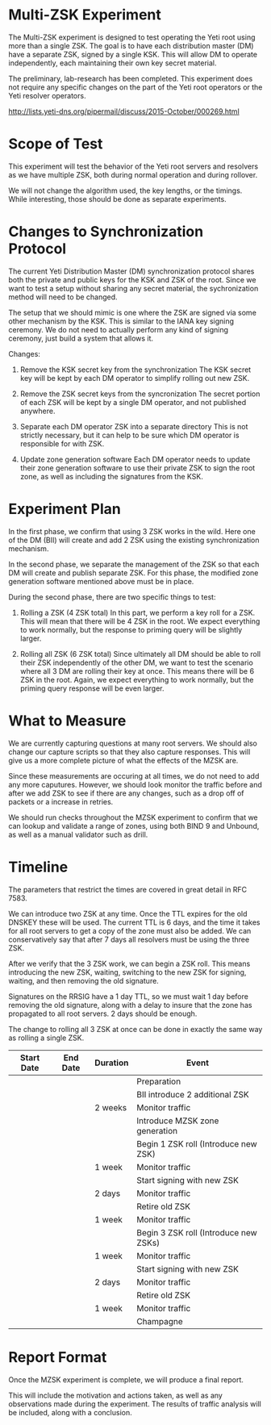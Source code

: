 Multi-ZSK Experiment
====================
The Multi-ZSK experiment is designed to test operating the Yeti root
using more than a single ZSK. The goal is to have each distribution
master (DM) have a separate ZSK, signed by a single KSK. This will
allow DM to operate independently, each maintaining their own key
secret material.

The preliminary, lab-research has been completed. This experiment does
not require any specific changes on the part of the Yeti root
operators or the Yeti resolver operators.

http://lists.yeti-dns.org/pipermail/discuss/2015-October/000269.html

Scope of Test
=============
This experiment will test the behavior of the Yeti root servers and
resolvers as we have multiple ZSK, both during normal operation and
during rollover.

We will not change the algorithm used, the key lengths, or the
timings. While interesting, those should be done as separate
experiments.

Changes to Synchronization Protocol
===================================
The current Yeti Distribution Master (DM) synchronization protocol
shares both the private and public keys for the KSK and ZSK of the
root. Since we want to test a setup without sharing any secret
material, the sychronization method will need to be changed.

The setup that we should mimic is one where the ZSK are signed
via some other mechanism by the KSK. This is similar to the IANA key
signing ceremony. We do not need to actually perform any kind of
signing ceremony, just build a system that allows it.

Changes:

1. Remove the KSK secret key from the synchronization
   The KSK secret key will be kept by each DM operator to simplify
   rolling out new ZSK.

2. Remove the ZSK secret keys from the syncronization
   The secret portion of each ZSK will be kept by a single DM
   operator, and not published anywhere.

3. Separate each DM operator ZSK into a separate directory
   This is not strictly necessary, but it can help to be sure which DM
   operator is responsible for with ZSK.

4. Update zone generation software
   Each DM operator needs to update their zone generation software to
   use their private ZSK to sign the root zone, as well as including
   the signatures from the KSK.

Experiment Plan
===============
In the first phase, we confirm that using 3 ZSK works in the wild.
Here one of the DM (BII) will create and add 2 ZSK using the existing
synchronization mechanism.

In the second phase, we separate the management of the ZSK so that
each DM will create and publish separate ZSK. For this phase, the
modified zone generation software mentioned above must be in place.

During the second phase, there are two specific things to test:

1. Rolling a ZSK (4 ZSK total)
   In this part, we perform a key roll for a ZSK. This will mean that
   there will be 4 ZSK in the root. We expect everything to work
   normally, but the response to priming query will be slightly
   larger.

2. Rolling all ZSK (6 ZSK total)
   Since ultimately all DM should be able to roll their ZSK
   independently of the other DM, we want to test the scenario where
   all 3 DM are rolling their key at once. This means there will be 6
   ZSK in the root. Again, we expect everything to work normally, but
   the priming query response will be even larger.


What to Measure
===============
We are currently capturing questions at many root servers. We should
also change our capture scripts so that they also capture responses.
This will give us a more complete picture of what the effects of the
MZSK are.

Since these measurements are occuring at all times, we do not need to
add any more caputures. However, we should look monitor the traffic
before and after we add ZSK to see if there are any changes, such as a
drop off of packets or a increase in retries.

We should run checks throughout the MZSK experiment to confirm that we
can lookup and validate a range of zones, using both BIND 9 and
Unbound, as well as a manual validator such as drill.


Timeline
========
The parameters that restrict the times are covered in great detail in
RFC 7583.

We can introduce two ZSK at any time. Once the TTL expires for the old
DNSKEY these will be used. The current TTL is 6 days, and the time it
takes for all root servers to get a copy of the zone must also be
added. We can conservatively say that after 7 days all resolvers must
be using the three ZSK.

After we verify that the 3 ZSK work, we can begin a ZSK roll. This
means introducing the new ZSK, waiting, switching to the new ZSK for
signing, waiting, and then removing the old signature.

Signatures on the RRSIG have a 1 day TTL, so we must wait 1 day before
removing the old signature, along with a delay to insure that the zone
has propagated to all root servers. 2 days should be enough.

The change to rolling all 3 ZSK at once can be done in exactly the
same way as rolling a single ZSK.


| Start Date | End Date   | Duration | Event 
|------------|------------|----------|--------------------------------------
|            |            |          | Preparation 
|            |            |          | BII introduce 2 additional ZSK
|            |            | 2 weeks  | Monitor traffic 
|            |            |          | Introduce MZSK zone generation
|            |            |          | Begin 1 ZSK roll (Introduce new ZSK)
|            |            | 1 week   | Monitor traffic
|            |            |          | Start signing with new ZSK
|            |            | 2 days   | Monitor traffic
|            |            |          | Retire old ZSK
|            |            | 1 week   | Monitor traffic
|            |            |          | Begin 3 ZSK roll (Introduce new ZSKs) 
|            |            | 1 week   | Monitor traffic
|            |            |          | Start signing with new ZSK
|            |            | 2 days   | Monitor traffic
|            |            |          | Retire old ZSK
|            |            | 1 week   | Monitor traffic
|            |            |          | Champagne

Report Format
=============
Once the MZSK experiment is complete, we will produce a final report.

This will include the motivation and actions taken, as well as any
observations made during the experiment. The results of traffic
analysis will be included, along with a conclusion.
